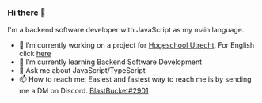 ### Hi there 👋

I'm a backend software developer with JavaScript as my main language.

- 🔭 I’m currently working on a project for [Hogeschool Utrecht](https://www.hu.nl/). For English click [here](https://www.hu.nl/)
- 🌱 I’m currently learning Backend Software Development
- 💬 Ask me about JavaScript/TypeScript
- 📫 How to reach me: Easiest and fastest way to reach me is by sending me a DM on Discord. [BlastBucket#2901]()

<!--
**TimVerkleij/TimVerkleij** is a ✨ _special_ ✨ repository because its `README.md` (this file) appears on your GitHub profile.

Here are some ideas to get you started:

- 👯 I’m looking to collaborate on ...
- 🤔 I’m looking for help with ...
- 😄 Pronouns: ...
- ⚡ Fun fact: ...
-->
